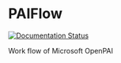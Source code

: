 # PAIFlow

[![Documentation Status](https://readthedocs.org/projects/paiflow/badge/?version=latest)](https://paiflow.readthedocs.io/en/latest/?badge=latest)

Work flow of Microsoft OpenPAI
